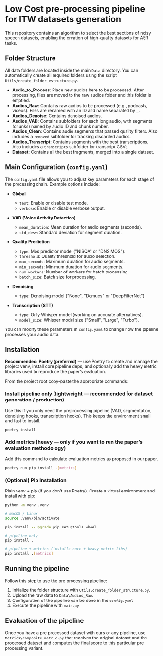 
# Low Cost pre-processing pipeline for ITW datasets generation

This repository contains an algorithm to select the best sections of noisy speech datasets, enabling the creation of high-quality datasets for ASR tasks.

## Folder Structure

All data folders are located inside the main `Data` directory. You can automatically create all required folders using the script `Utils/create_folder_estructure.py`.

- **Audio_to_Process**: Place new audios here to be processed. After processing, files are moved to the raw audios folder and this folder is emptied.
- **Audios_Raw**: Contains raw audios to be processed (e.g., podcasts, videos). Files are renamed with an ID and name separated by `_`.
- **Audios_Denoise**: Contains denoised audios.
- **Audios_VAD**: Contains subfolders for each long audio, with segments (chunks) named by audio ID and chunk number.
- **Audios_Clean**: Contains audio segments that passed quality filters. Also includes a `removed` subfolder for tracking discarded audios.
- **Audios_Transcript**: Contains segments with the best transcriptions. Also includes a `transcripts` subfolder for transcript CSVs.
- **Dataset**: Contains all the best fragments, merged into a single dataset.

## Main Configuration (`config.yaml`)

The `config.yaml` file allows you to adjust key parameters for each stage of the processing chain. Example options include:

- **Global**
    - `test`: Enable or disable test mode.
    - `verbose`: Enable or disable verbose output.

- **VAD (Voice Activity Detection)**
    - `mean_duration`: Mean duration for audio segments (seconds).
    - `std_desv`: Standard deviation for segment duration.

- **Quality Prediction**
    - `type`: Mos predictor model ("NISQA" or "DNS MOS").
    - `threshold`: Quality threshold for audio selection.
    - `max_seconds`: Maximum duration for audio segments.
    - `min_seconds`: Minimum duration for audio segments.
    - `num_workers`: Number of workers for batch processing.
    - `batch_size`: Batch size for processing.

- **Denoising**
    - `type`: Denoising model ("None", "Demucs" or "DeepFilterNet").

- **Transcription (STT)**
    - `type`: Only Whisper model (working on accurate alternatives).
    - `model_size`: Whisper model size ("Small", "Large", "Turbo").

You can modify these parameters in `config.yaml` to change how the pipeline processes your audio data.


## Installation

**Recommended: Poetry (preferred)** — use Poetry to create and manage the project venv, install core pipeline deps, and optionally add the heavy metric libraries used to reproduce the paper’s evaluation.

From the project root copy-paste the appropriate commands:

### Install **pipeline only** (lightweight — recommended for dataset generation / production)
Use this if you only need the preprocessing pipeline (VAD, segmentation, denoising hooks, transcription hooks). This keeps the environment small and fast to install.
```bash
poetry install
```

### Add metrics (heavy — only if you want to run the paper’s evaluation methodology)

Add this command to calculate evaluation metrics as proposed in our paper.
```bash
poetry run pip install .[metrics]
```

### (Optional) Pip Installation
Plain venv + pip (if you don’t use Poetry). Create a virtual environment and install with pip:

```bash
python -m venv .venv

# macOS / Linux
source .venv/bin/activate

pip install --upgrade pip setuptools wheel

# pipeline only
pip install .

# pipeline + metrics (installs core + heavy metric libs)
pip install .[metrics]
```
## Running the pipeline
Follow this step to use the pre processing pipeline:

1) Initialize the folder structure with `Utils\create_folder_structure.py`. 
2) Upload the raw data to `Data\Audios_Raw`. 
3) Configuration of the pipeline can be done in the `config.yaml`
4) Execute the pipeline with `main.py`

## Evaluation of the pipeline
Once you have a pre processed dataset with ours or any pipeline, use `Metrics\composite_metric.py` that receives the original dataset and the processed dataset and computes the final score to this particular pre processing variant.